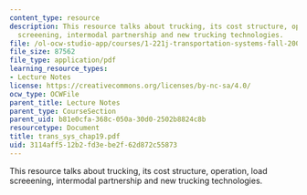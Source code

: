 ```yaml
---
content_type: resource
description: This resource talks about trucking, its cost structure, operation, load
  screeening, intermodal partnership and new trucking technologies.
file: /ol-ocw-studio-app/courses/1-221j-transportation-systems-fall-2004/3114aff512b2fd3ebe2f62d872c55873_trans_sys_chap19.pdf
file_size: 87562
file_type: application/pdf
learning_resource_types:
- Lecture Notes
license: https://creativecommons.org/licenses/by-nc-sa/4.0/
ocw_type: OCWFile
parent_title: Lecture Notes
parent_type: CourseSection
parent_uid: b81e0cfa-368c-050a-30d0-2502b8824c8b
resourcetype: Document
title: trans_sys_chap19.pdf
uid: 3114aff5-12b2-fd3e-be2f-62d872c55873
---
```

This resource talks about trucking, its cost structure, operation, load screeening, intermodal partnership and new trucking technologies.